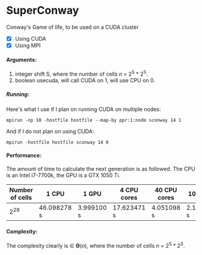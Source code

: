 # SuperConway
Conway's Game of life, to be used on a CUDA cluster

- [x] Using CUDA
- [x] Using MPI

#### Arguments:
1. integer shift S, where the number of cells _n_ = 2<sup>S</sup> * 2<sup>S</sup>.
2. boolean usecuda, will call CUDA on 1, will use CPU on 0.

##### Running:
Here's what I use if I plan on running CUDA on multiple nodes:
```
mpirun -np 10 -hostfile hostfile --map-by ppr:1:node sconway 14 1
```
And if I do not plan on using CUDA:
```
mpirun -hostfile hostfile sconway 14 0
```
#### Performance:
The amount of time to calculate the next generation is as followed.
The CPU is an Intel i7-7700k, the GPU is a GTX 1050 Ti.

| Number of cells | 1 CPU | 1 GPU | 4 CPU cores | 40 CPU cores | 10 GPUs |
| --- | --- | --- | --- | --- | --- |
| 2<sup>28</sup> | 46.098278 s  | 3.999100 s | 17.623471 s | 4.051098 s |  2.186178 s |

#### Complexity:
The complexity clearly is &in; __&Theta;__(_n_), where the number of cells _n_ = 2<sup>S</sup> * 2<sup>S</sup>.
